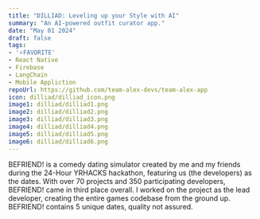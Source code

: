 ```yaml
---
title: "DILLIAD: Leveling up your Style with AI"
summary: "An AI-powered outfit curator app."
date: "May 01 2024"
draft: false
tags:
- '⭐FAVORITE'
- React Native
- Firebase
- LangChain
- Mobile Appliction
repoUrl: https://github.com/team-alex-devs/team-alex-app
icon: dilliad/dilliad_icon.png
image1: dilliad/dilliad1.png
image2: dilliad/dilliad2.png
image3: dilliad/dilliad3.png
image4: dilliad/dilliad4.png
image5: dilliad/dilliad5.png
image6: dilliad/dilliad6.png
---
```


BEFRIEND! is a comedy dating simulator created by me and my friends during the 24-Hour YRHACKS hackathon, featuring us (the developers) as the dates. With over 70 projects and 350 participating developers, BEFRIEND! came in third place overall. I worked on the project as the lead developer, creating the entire games codebase from the ground up. BEFRIEND! contains 5 unique dates, quality not assured.
